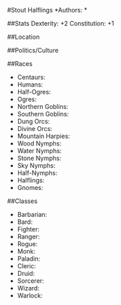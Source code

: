 #Stout Halflings
*Authors:  *

##Stats
Dexterity: +2
Constitution: +1

##Location
 

##Politics/Culture


##Races
* Centaurs: 
* Humans: 
* Half-Ogres: 
* Ogres: 
* Northern Goblins: 
* Southern Goblins: 
* Dung Orcs: 
* Divine Orcs: 
* Mountain Harpies: 
* Wood Nymphs: 
* Water Nymphs: 
* Stone Nymphs: 
* Sky Nymphs:  
* Half-Nymphs: 
* Halflings: 
* Gnomes: 

##Classes
* Barbarian: 
* Bard: 
* Fighter: 
* Ranger: 
* Rogue: 
* Monk: 
* Paladin: 
* Cleric: 
* Druid: 
* Sorcerer: 
* Wizard: 
* Warlock:  
